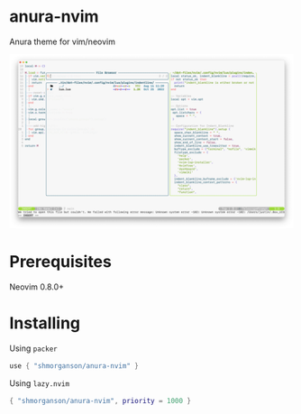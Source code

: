 # anura-nvim
Anura theme for vim/neovim

![Anura Screenshot](https://github.com/shMorganson/anura-nvim/blob/main/screenshots/1.png)

# Prerequisites

Neovim 0.8.0+

# Installing

Using `packer`

```lua
use { "shmorganson/anura-nvim" }
```

Using `lazy.nvim`

```lua
{ "shmorganson/anura-nvim", priority = 1000 }
```
